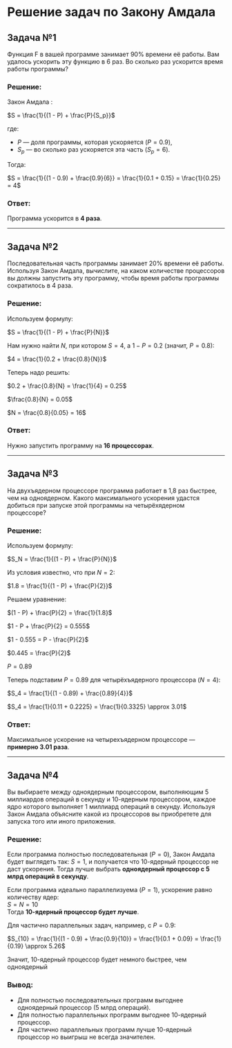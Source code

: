 
# Решение задач по Закону Амдала

## Задача №1
Функция F в вашей программе занимает 90% времени её работы. Вам удалось ускорить эту функцию в 6 раз. Во сколько раз ускорится время работы программы?

### Решение:
Закон Амдала :

$S = \frac{1}{(1 - P) + \frac{P}{S_p}}$

где:
- $P$ — доля программы, которая ускоряется ($P = 0.9$),
- $S_p$ — во сколько раз ускоряется эта часть ($S_p = 6$).

Тогда:

$S = \frac{1}{(1 - 0.9) + \frac{0.9}{6}} = \frac{1}{0.1 + 0.15} = \frac{1}{0.25} = 4$

### Ответ:
Программа ускорится в **4 раза**.
  
---  

## Задача №2
Последовательная часть программы занимает 20% времени её работы. Используя Закон Амдала, вычислите, на каком количестве процессоров вы должны запустить эту программу, чтобы время работы программы сократилось в 4 раза.

### Решение:
Используем формулу:

$S = \frac{1}{(1 - P) + \frac{P}{N}}$

Нам нужно найти $N$, при котором $S = 4$, а $1 - P = 0.2$ (значит, $P = 0.8$):

$4 = \frac{1}{0.2 + \frac{0.8}{N}}$

Теперь надо решить:

$0.2 + \frac{0.8}{N} = \frac{1}{4} = 0.25$

$\frac{0.8}{N} = 0.05$

$N = \frac{0.8}{0.05} = 16$

### Ответ:
Нужно запустить программу на **16 процессорах**.
  
---  

## Задача №3
На двухъядерном процессоре программа работает в 1,8 раз быстрее, чем на одноядерном. Какого максимального ускорения удастся добиться при запуске этой программы на четырёхядерном процессоре?

### Решение:
Используем формулу:

$S_N = \frac{1}{(1 - P) + \frac{P}{N}}$

Из условия известно, что при $N = 2$:

$1.8 = \frac{1}{(1 - P) + \frac{P}{2}}$

Решаем уравнение:

$(1 - P) + \frac{P}{2} = \frac{1}{1.8}$

$1 - P + \frac{P}{2} = 0.555$

$1 - 0.555 = P - \frac{P}{2}$

$0.445 = \frac{P}{2}$

$P = 0.89$

Теперь подставим $P = 0.89$ для четырёхъядерного процессора ($N = 4$):

$S_4 = \frac{1}{(1 - 0.89) + \frac{0.89}{4}}$

$S_4 = \frac{1}{0.11 + 0.2225} = \frac{1}{0.3325} \approx 3.01$

### Ответ:
Максимальное ускорение на четырехъядерном процессоре — **примерно 3.01 раза**.
  
---  

## Задача №4
Вы выбираете между одноядерным процессором, выполняющим 5 миллиардов операций в секунду и 10-ядерным процессором, каждое ядро которого выполняет 1 миллиард операций в секунду. Используя Закон Амдала объясните какой из процессоров вы приобретете для запуска того или иного приложения.

### Решение:
Если программа полностью последовательная ($P = 0$), Закон Амдала будет выглядеть так:
$S = 1$, и получается что 10-ядерный процессор не даст ускорения.
Тогда лучше выбрать **одноядерный процессор с 5 млрд операций в секунду**.

Если программа идеально параллелизуема ($P = 1$), ускорение равно количеству ядер:  
$S = N = 10$  
Тогда **10-ядерный процессор будет лучше**.

Для частично параллельных задач, например, с $P = 0.9$:

$S_{10} = \frac{1}{(1 - 0.9) + \frac{0.9}{10}} = \frac{1}{0.1 + 0.09} = \frac{1}{0.19} \approx 5.26$

Значит, 10-ядерный процессор будет немного быстрее, чем одноядерный

### Вывод:
- Для полностью последовательных программ выгоднее одноядерный процессор (5 млрд операций).
- Для полностью параллельных программ выгоднее 10-ядерный процессор.
- Для частично параллельных программ лучше 10-ядерный процессор но выигрыш не всегда значителен.
